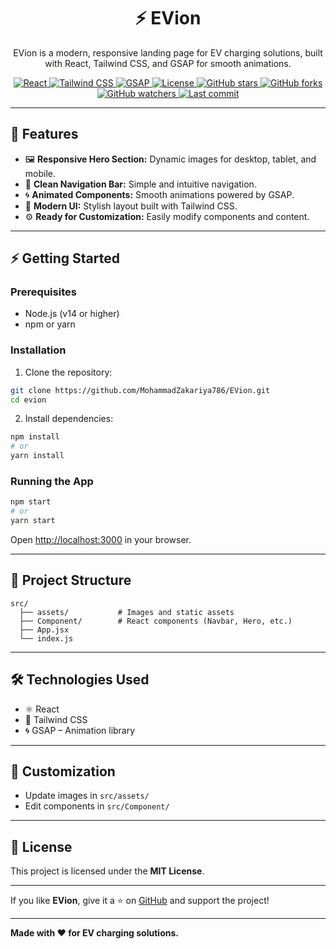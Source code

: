 <h1 align="center">⚡ EVion</h1>
<p align="center">EVion is a modern, responsive landing page for EV charging solutions, built with React, Tailwind CSS, and GSAP for smooth animations.</p>

<p align="center">
  <a href="https://reactjs.org/">
    <img src="https://img.shields.io/badge/React-17-blue?logo=react&logoColor=white" alt="React"/>
  </a>
  <a href="https://tailwindcss.com/">
    <img src="https://img.shields.io/badge/Tailwind-CSS-06B6D4?logo=tailwindcss&logoColor=white" alt="Tailwind CSS"/>
  </a>
  <a href="https://greensock.com/gsap/">
    <img src="https://img.shields.io/badge/GSAP-Animation-88CE02?logo=greensock&logoColor=white" alt="GSAP"/>
  </a>
  <a href="https://opensource.org/licenses/MIT">
    <img src="https://img.shields.io/badge/License-MIT-green.svg" alt="License"/>
  </a>
  <a href="https://github.com/MohammadZakariya786/EVion/stargazers">
    <img src="https://img.shields.io/github/stars/MohammadZakariya786/EVion?style=social" alt="GitHub stars"/>
  </a>
  <a href="https://github.com/MohammadZakariya786/EVion/network/members">
    <img src="https://img.shields.io/github/forks/MohammadZakariya786/EVion?style=social" alt="GitHub forks"/>
  </a>
  <a href="https://github.com/MohammadZakariya786/EVion/watchers">
    <img src="https://img.shields.io/github/watchers/MohammadZakariya786/EVion?style=social" alt="GitHub watchers"/>
  </a>
  <a href="https://github.com/MohammadZakariya786/EVion/commits/main">
    <img src="https://img.shields.io/github/last-commit/MohammadZakariya786/EVion" alt="Last commit"/>
  </a>
</p>

---

## 🌟 Features

* 🖼️ **Responsive Hero Section:** Dynamic images for desktop, tablet, and mobile.
* 🧭 **Clean Navigation Bar:** Simple and intuitive navigation.
* 🌀 **Animated Components:** Smooth animations powered by GSAP.
* 🎨 **Modern UI:** Stylish layout built with Tailwind CSS.
* ⚙️ **Ready for Customization:** Easily modify components and content.

---

## ⚡ Getting Started

### Prerequisites

* Node.js (v14 or higher)
* npm or yarn

### Installation

1. Clone the repository:

```bash
git clone https://github.com/MohammadZakariya786/EVion.git
cd evion
```

2. Install dependencies:

```bash
npm install
# or
yarn install
```

### Running the App

```bash
npm start
# or
yarn start
```

Open [http://localhost:3000](http://localhost:3000) in your browser.

---

## 📂 Project Structure

```
src/
  ├── assets/           # Images and static assets
  ├── Component/        # React components (Navbar, Hero, etc.)
  ├── App.jsx
  └── index.js
```

---

## 🛠️ Technologies Used

* ⚛️ React
* 🎨 Tailwind CSS
* 🌀 GSAP – Animation library

---

## 🎨 Customization

* Update images in `src/assets/`
* Edit components in `src/Component/`

---

## 📜 License

This project is licensed under the **MIT License**.

---

If you like **EVion**, give it a ⭐ on [GitHub](https://github.com/MohammadZakariya786/EVion) and support the project!

---

**Made with ❤️ for EV charging solutions.**
